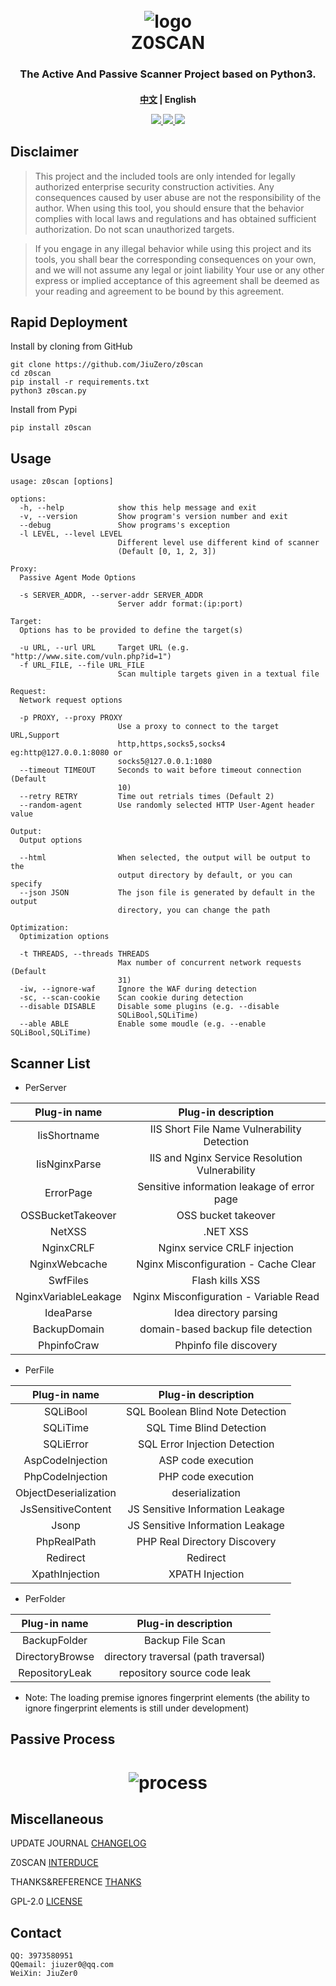 <h1 align="center">
  <br>
  <img src="doc/logo.png" alt="logo">
  <br>
   Z0SCAN
  <br>
</h1>

<h3 align="center">The Active And Passive Scanner Project based on Python3.</h4>


<h4 align="center" dir="auto">
  <a href="https://github.com/JiuZero/z0scan/blob/master/README.MD">中文</a> | English
</p>

<p align="center">
  <a href="https://www.gnu.org/licenses/gpl-2.0.en.html">
      <img src="https://img.shields.io/badge/License-GPL2-_red.svg">
  <a href="https://www.python.org/">
      <img src="https://img.shields.io/badge/Language-Python3-yellow.svg">
  <a href="https://github.com/JiuZero/z0scan">
      <img src="https://img.shields.io/pypi/v/z0scan">
  </a>
</p>

## Disclaimer

> This project and the included tools are only intended for legally authorized enterprise security construction activities. Any consequences caused by user abuse are not the responsibility of the author. When using this tool, you should ensure that the behavior complies with local laws and regulations and has obtained sufficient authorization. Do not scan unauthorized targets.

> If you engage in any illegal behavior while using this project and its tools, you shall bear the corresponding consequences on your own, and we will not assume any legal or joint liability Your use or any other express or implied acceptance of this agreement shall be deemed as your reading and agreement to be bound by this agreement.


## Rapid Deployment

Install by cloning from GitHub

```
git clone https://github.com/JiuZero/z0scan
cd z0scan
pip install -r requirements.txt
python3 z0scan.py
```

Install from Pypi

```
pip install z0scan
```

## Usage

```
usage: z0scan [options]

options:
  -h, --help            show this help message and exit
  -v, --version         Show program's version number and exit
  --debug               Show programs's exception
  -l LEVEL, --level LEVEL
                        Different level use different kind of scanner
                        (Default [0, 1, 2, 3])

Proxy:
  Passive Agent Mode Options

  -s SERVER_ADDR, --server-addr SERVER_ADDR
                        Server addr format:(ip:port)

Target:
  Options has to be provided to define the target(s)

  -u URL, --url URL     Target URL (e.g. "http://www.site.com/vuln.php?id=1")
  -f URL_FILE, --file URL_FILE
                        Scan multiple targets given in a textual file

Request:
  Network request options

  -p PROXY, --proxy PROXY
                        Use a proxy to connect to the target URL,Support
                        http,https,socks5,socks4 eg:http@127.0.0.1:8080 or
                        socks5@127.0.0.1:1080
  --timeout TIMEOUT     Seconds to wait before timeout connection (Default
                        10)
  --retry RETRY         Time out retrials times (Default 2)
  --random-agent        Use randomly selected HTTP User-Agent header value

Output:
  Output options

  --html                When selected, the output will be output to the
                        output directory by default, or you can specify
  --json JSON           The json file is generated by default in the output
                        directory, you can change the path

Optimization:
  Optimization options

  -t THREADS, --threads THREADS
                        Max number of concurrent network requests (Default
                        31)
  -iw, --ignore-waf     Ignore the WAF during detection
  -sc, --scan-cookie    Scan cookie during detection
  --disable DISABLE     Disable some plugins (e.g. --disable
                        SQLiBool,SQLiTime)
  --able ABLE           Enable some moudle (e.g. --enable SQLiBool,SQLiTime)
```


## Scanner List

- PerServer

|Plug-in name|Plug-in description|
|:---:|:----:|
|IisShortname|IIS Short File Name Vulnerability Detection|
|IisNginxParse|IIS and Nginx Service Resolution Vulnerability|
|ErrorPage|Sensitive information leakage of error page|
|OSSBucketTakeover|OSS bucket takeover|
|NetXSS|.NET XSS|
|NginxCRLF|Nginx service CRLF injection |
|NginxWebcache|Nginx Misconfiguration - Cache Clear|
|SwfFiles|Flash kills XSS|
|NginxVariableLeakage|Nginx Misconfiguration - Variable Read |
|IdeaParse|Idea directory parsing|
|BackupDomain|domain-based backup file detection|
|PhpinfoCraw|Phpinfo file discovery|

- PerFile

|Plug-in name|Plug-in description|
|:---:|:----:|
|SQLiBool|SQL Boolean Blind Note Detection|
|SQLiTime|SQL Time Blind Detection|
|SQLiError|SQL Error Injection Detection|
|AspCodeInjection|ASP code execution|
|PhpCodeInjection|PHP code execution |
|ObjectDeserialization|deserialization|
|JsSensitiveContent|JS Sensitive Information Leakage|
|Jsonp|JS Sensitive Information Leakage|
|PhpRealPath|PHP Real Directory Discovery|
|Redirect|Redirect|
|XpathInjection|XPATH Injection|

- PerFolder

|Plug-in name|Plug-in description|
|:---:|:----:|
|BackupFolder|Backup File Scan|
|DirectoryBrowse|directory traversal (path traversal)|
|RepositoryLeak|repository source code leak|

- Note: The loading premise ignores fingerprint elements (the ability to ignore fingerprint elements is still under development)


## Passive Process

<h1 align="center">
<img src="doc/process.png" alt="process" >
</h1>


## Miscellaneous

UPDATE JOURNAL [CHANGELOG](https://github.com/JiuZero/z0scan/blob/master/doc/CHANGE.MD)

Z0SCAN [INTERDUCE](https://github.com/JiuZero/z0scan/blob/master/doc/INTERDUCE.MD)

THANKS&REFERENCE [THANKS](https://github.com/JiuZero/z0scan/blob/master/doc/THANKS.MD)

GPL-2.0 [LICENSE](https://github.com/JiuZero/z0scan/blob/master/LICENSE)

## Contact

```
QQ: 3973580951
QQemail: jiuzer0@qq.com
WeiXin: JiuZer0
```